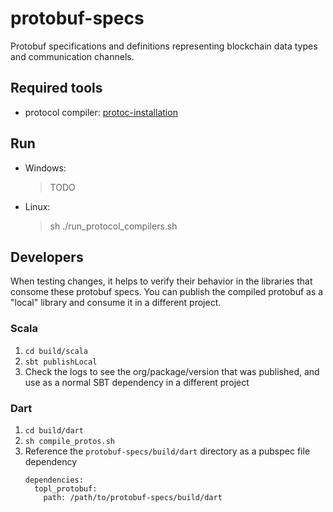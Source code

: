 # protobuf-specs
Protobuf specifications and definitions representing blockchain data types and communication channels.


## Required tools

- protocol compiler: [protoc-installation](https://grpc.io/docs/protoc-installation/)


## Run
- Windows: 
    > TODO
- Linux: 
    > sh ./run_protocol_compilers.sh

## Developers
When testing changes, it helps to verify their behavior in the libraries that consome these protobuf specs.  You can publish the compiled protobuf as a "local" library and consume it in a different project.
### Scala
1. `cd build/scala`
1. `sbt publishLocal`
1. Check the logs to see the org/package/version that was published, and use as a normal SBT dependency in a different project

### Dart
1. `cd build/dart`
1. `sh compile_protos.sh`
1. Reference the `protobuf-specs/build/dart` directory as a pubspec file dependency
    ```
    dependencies:
      topl_protobuf:
        path: /path/to/protobuf-specs/build/dart
    ```